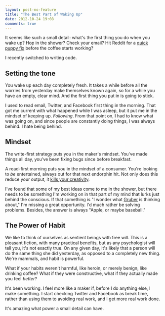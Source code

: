```yaml
---
layout: post-no-feature
title: "The Best Part of Waking Up"
date: 2012-10-24 19:08
comments: true
---
```


It seems like such a small detail: what's the first thing you do when you wake
up? Hop in the shower? Check your email? Hit Reddit for a [quick puppy
fix][3] before the coffee starts working?

I recently switched to writing code.

## Setting the tone

You wake up each day completely fresh. It takes a while before all the worries
from yesterday make themselves known again, so for a while you have an empty,
clear mind. And the first thing you put in is going to stick.

I used to read email, Twitter, and Facebook first thing in the morning. That
got me current with what happened while I was asleep, but it put me in the
mindset of keeping up. _Following_. From that point on, I had to know what
was going on, and since people are constantly doing things, I was always
behind. I hate being behind.

## Mindset

The write-first strategy puts you in the maker's mindset. You've made things
all day, you've been fixing bugs since before breakfast.

A read-first morning puts you in the mindset of a consumer. You're looking to
_be_ entertained, always out for that next endorphin hit. Not only does this
reduce your output, it [kills your creativity][1].

I've found that some of my best ideas come to me in the shower, but there needs
to be something I'm working on in that part of my mind that lurks just behind
the conscious. If that something is "I wonder what [Gruber][2] is thinking
about," I'm missing a great opportunity. I'd much rather be solving problems.
Besides, the answer is always "Apple, or maybe baseball."

## The Power of Habit

We like to think of ourselves as sentient beings with free will. This is
a pleasant fiction, with many practical benefits, but as any psychologist will
tell you, it's not exactly true. On any given day, it's likely that a person
will do the same thing she did yesterday, as opposed to a completely new thing.
We're mammals, and habit is powerful.

What if your habits weren't harmful, like heroin, or merely benign, like
drinking coffee? What if they were constructive, what if they actually made
you feel _better_?

It's been working. I feel more like a maker if, before I do anything else,
I make something. I start checking Twitter and Facebook as break time, rather
than using them to avoiding real work, and I get more real work done.

It's amazing what power a small detail can have.

[1]: http://devburner.net/2012/07/the-1-thing-that-will-destroy-your-creativity-in-the-morning/
[2]: http://daringfireball.net/
[3]: http://aww.reddit.com/
